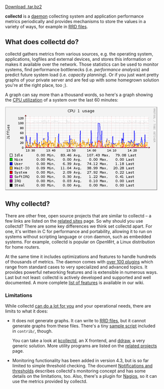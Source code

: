 <section id="downloads" class="clearfix">
  <a href="https://storage.googleapis.com/collectd-tarballs/collectd-{{ site.current.version }}.tar.bz2" id="download-tar-gz" class="button"><span>Download .tar.bz2</span></a>
</section>

**collectd** is a
[daemon](http://en.wikipedia.org/wiki/Daemon_%28computing%29) collecting system
and application performance metrics periodically and provides mechanisms to
store the values in a variety of ways, for example in [RRD
files](http://oss.oetiker.ch/rrdtool/).

## What does collectd do?

collectd gathers metrics from various sources, e.g. the operating system,
applications, logfiles and external devices, and stores this information or
makes it available over the network.  Those statistics can be used to monitor
systems, find performance bottlenecks (i.e. *performance analysis*) and predict
future system load (i.e. *capacity planning*). Or if you just want pretty graphs
of your private server and are fed up with some homegrown solution you're at the
right place, too&nbsp;;).

A graph can say more than a thousand words, so here's a graph showing the [CPU
utilization](/wiki/index.php/Plugin:CPU) of a system over the last
60&nbsp;minutes:

![Graph of CPU utilization](images/graph-cpu.png)

## Why collectd?

There are other free, open source projects that are similar to collectd&nbsp;– a
few links are listed on the [related sites](related.md) page. So why should you
use collectd? There are some key differences we think set collectd apart. For
one, it's written in C for performance and portability, allowing it to run on
systems without scripting language or cron daemon, such as embedded systems.
For example, collectd is popular on *OpenWrt*, a Linux distribution for home
routers.

At the same time it includes optimizations and features to handle hundreds of
thousands of metrics. The daemon comes with [over
100&nbsp;plugins](/wiki/index.php/Table_of_Plugins) which range from standard
cases to very specialized and advanced topics. It provides powerful networking
features and is extensible in numerous ways. Last but not least: collectd is
actively developed and supported and well documented. A more complete [list of
features](features.shtml) is available in our wiki.

### Limitations

While collectd [can do a lot for you](features.md) and your operational needs,
there are limits to what it does:

*   It does not generate graphs. It can write to [RRD
    files](http://oss.oetiker.ch/rrdtool/), but it cannot generate graphs from
    these files. There's a tiny [sample
    script](/wiki/index.php/First_steps#Creating_graphs) included in `contrib/`,
    though.
    
    You can take a look at
    [kcollectd](http://www.forwiss.uni-passau.de/~berberic/Linux/kcollectd.html),
    an X&nbsp;frontend, and [ddraw](http://web.taranis.org/drraw/), a very
    generic solution. More utility programs are listed on the [related
    projects](related.md) page.

*   Monitoring functionality has been added in version&nbsp;4.3, but is so far
    limited to simple threshold checking. The document
    [Notifications and thresholds](/wiki/index.php/Notifications_and_thresholds)
    describes collectd's monitoring concept and has some details on the
    limitations, too. Also, there's a plugin for [Nagios](http://nagios.org/),
    so it can use the metrics provided by collectd.
